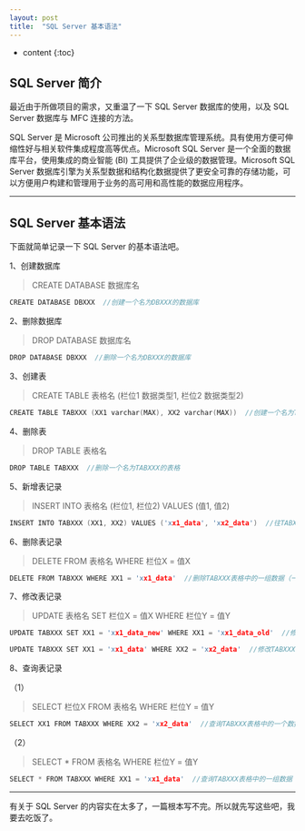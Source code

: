 ```yaml
---
layout: post
title:  "SQL Server 基本语法"
---
```


* content
{:toc}

## SQL Server 简介

最近由于所做项目的需求，又重温了一下 SQL Server 数据库的使用，以及 SQL Server 数据库与 MFC 连接的方法。

SQL Server 是 Microsoft 公司推出的关系型数据库管理系统。具有使用方便可伸缩性好与相关软件集成程度高等优点。Microsoft SQL Server 是一个全面的数据库平台，使用集成的商业智能 (BI) 工具提供了企业级的数据管理。Microsoft SQL Server 数据库引擎为关系型数据和结构化数据提供了更安全可靠的存储功能，可以方便用户构建和管理用于业务的高可用和高性能的数据应用程序。

---

## SQL Server 基本语法

下面就简单记录一下 SQL Server 的基本语法吧。

1、创建数据库

> CREATE DATABASE 数据库名

``` c++
CREATE DATABASE DBXXX  //创建一个名为DBXXX的数据库
```

2、删除数据库

> DROP DATABASE 数据库名

``` c++
DROP DATABASE DBXXX  //删除一个名为DBXXX的数据库
```

3、创建表

> CREATE TABLE 表格名 (栏位1 数据类型1, 栏位2 数据类型2)

``` c++
CREATE TABLE TABXXX (XX1 varchar(MAX), XX2 varchar(MAX))  //创建一个名为TABXXX的表格，其中有两列，一列名为XX1（数据类型为varchar(MAX)），一列名为XX2（数据类型为varchar(MAX)）
```

4、删除表

> DROP TABLE 表格名

``` c++
DROP TABLE TABXXX  //删除一个名为TABXXX的表格
```

5、新增表记录

> INSERT INTO 表格名 (栏位1, 栏位2) VALUES (值1, 值2)

``` c++
INSERT INTO TABXXX (XX1, XX2) VALUES ('xx1_data', 'xx2_data')  //往TABXXX表格中插入一组数据（一行数据），列名为XX1处的位置插入数据值为xx1_data,列名为XX2处的位置插入数据值为xx2_data
```

6、删除表记录

> DELETE FROM 表格名 WHERE 栏位X = 值X

``` c++
DELETE FROM TABXXX WHERE XX1 = 'xx1_data'  //删除TABXXX表格中的一组数据（一行数据），此组数据的XX1列的数据值为xx1_data
```

7、修改表记录

> UPDATE 表格名 SET 栏位X = 值X WHERE 栏位Y = 值Y

``` c++
UPDATE TABXXX SET XX1 = 'xx1_data_new' WHERE XX1 = 'xx1_data_old'  //修改TABXXX表格中的一个数据，此数据在XX1列数据值为xx1_data_old的那行数据中，将这行数据中的对应XX1列的数据改为xx1_data_new

UPDATE TABXXX SET XX1 = 'xx1_data' WHERE XX2 = 'xx2_data'  //修改TABXXX表格中的一个数据，此数据在XX2列数据值为xx2_data的那行数据中，将这行数据中的对应XX1列的那个数据改为xx1_data
```

8、查询表记录

（1）
> SELECT 栏位X FROM 表格名 WHERE 栏位Y = 值Y

``` c++
SELECT XX1 FROM TABXXX WHERE XX2 = 'xx2_data'  //查询TABXXX表格中的一个数据，此数据在XX2列数据值为xx2_data的那行数据中，查询这行数据中的对应XX1列的那个数据
```

（2）
> SELECT * FROM 表格名 WHERE 栏位Y = 值Y

``` c++
SELECT * FROM TABXXX WHERE XX1 = 'xx1_data'  //查询TABXXX表格中的一组数据（一行数据），此行数据即为XX1列数据值为xx1_data的那行数据
```

---

有关于 SQL Server 的内容实在太多了，一篇根本写不完。所以就先写这些吧，我要去吃饭了。
